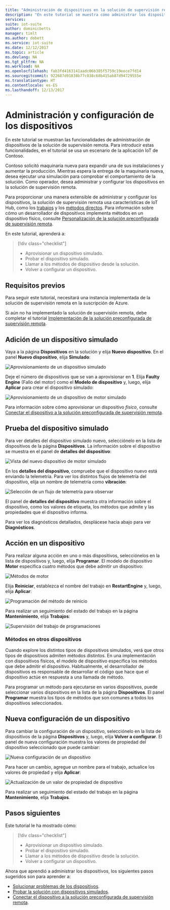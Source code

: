 ```yaml
---
title: "Administración de dispositivos en la solución de supervisión remota: Azure | Microsoft Docs"
description: "En este tutorial se muestra cómo administrar los dispositivos conectados a la solución de supervisión remota."
services: 
suite: iot-suite
author: dominicbetts
manager: timlt
ms.author: dobett
ms.service: iot-suite
ms.date: 12/12/2017
ms.topic: article
ms.devlang: NA
ms.tgt_pltfrm: NA
ms.workload: NA
ms.openlocfilehash: fab3fd4163141aadc06b385f5759c19eece7fd14
ms.sourcegitcommit: 922687d91838b77c038c68b415ab87d94729555e
ms.translationtype: HT
ms.contentlocale: es-ES
ms.lasthandoff: 12/13/2017
---
```

# <a name="manage-and-configure-your-devices"></a>Administración y configuración de los dispositivos

En este tutorial se muestran las funcionalidades de administración de dispositivos de la solución de supervisión remota. Para introducir estas funcionalidades, en el tutorial se usa un escenario de la aplicación IoT de Contoso.

Contoso solicitó maquinaria nueva para expandir una de sus instalaciones y aumentar la producción. Mientras espera la entrega de la maquinaria nueva, desea ejecutar una simulación para comprobar el comportamiento de la solución. Como operador, desea administrar y configurar los dispositivos en la solución de supervisión remota.

Para proporcionar una manera extensible de administrar y configurar los dispositivos, la solución de supervisión remota usa características de IoT Hub, como los [trabajos](../iot-hub/iot-hub-devguide-jobs.md) y los [métodos directos](../iot-hub/iot-hub-devguide-direct-methods.md). Para información sobre cómo un desarrollador de dispositivos implementa métodos en un dispositivo físico, consulte [Personalización de la solución preconfigurada de supervisión remota](iot-suite-remote-monitoring-customize.md).

En este tutorial, aprenderá a:

>[!div class="checklist"]
> * Aprovisionar un dispositivo simulado.
> * Probar el dispositivo simulado.
> * Llamar a los métodos de dispositivo desde la solución.
> * Volver a configurar un dispositivo.

## <a name="prerequisites"></a>Requisitos previos

Para seguir este tutorial, necesitará una instancia implementada de la solución de supervisión remota en la suscripción de Azure.

Si aún no ha implementado la solución de supervisión remota, debe completar el tutorial [Implementación de la solución preconfigurada de supervisión remota](iot-suite-remote-monitoring-deploy.md).

## <a name="add-a-simulated-device"></a>Adición de un dispositivo simulado

Vaya a la página **Dispositivos** en la solución y elija **Nuevo dispositivo**. En el panel **Nuevo dispositivo**, elija **Simulado**:

![Aprovisionamiento de un dispositivo simulado](media/iot-suite-remote-monitoring-manage/devicesprovision.png)

Deje el número de dispositivos que se van a aprovisionar en **1**. Elija **Faulty Engine** (Fallo del motor) como el **Modelo de dispositivo** y, luego, elija **Aplicar** para crear el dispositivo simulado:

![Aprovisionamiento de un dispositivo de motor simulado](media/iot-suite-remote-monitoring-manage/devicesprovisionengine.png)

Para información sobre cómo aprovisionar un dispositivo *físico*, consulte [Conectar el dispositivo a la solución preconfigurada de supervisión remota](iot-suite-connecting-devices-node.md).

## <a name="test-the-simulated-device"></a>Prueba del dispositivo simulado

Para ver detalles del dispositivo simulado nuevo, selecciónelo en la lista de dispositivos de la página **Dispositivos**. La información sobre el dispositivo se muestra en el panel de **detalles del dispositivo**:

![Vista del nuevo dispositivo de motor simulado](media/iot-suite-remote-monitoring-manage/devicesviewnew.png)

En los **detalles del dispositivo**, compruebe que el dispositivo nuevo está enviando la telemetría. Para ver los distintos flujos de telemetría del dispositivo, elija un nombre de telemetría como **vibración**:

![Selección de un flujo de telemetría para observar](media/iot-suite-remote-monitoring-manage/devicesvibration.png)

El panel de **detalles del dispositivo** muestra otra información sobre el dispositivo, como los valores de etiqueta, los métodos que admite y las propiedades que el dispositivo informa.

Para ver los diagnósticos detallados, desplácese hacia abajo para ver **Diagnósticos**.

## <a name="act-on-a-device"></a>Acción en un dispositivo

Para realizar alguna acción en uno o más dispositivos, selecciónelos en la lista de dispositivos y, luego, elija **Programar**. El modelo de dispositivo **Motor** especifica cuatro métodos que debe admitir un dispositivo:

![Métodos de motor](media/iot-suite-remote-monitoring-manage/devicesmethods.png)

Elija **Reiniciar**, establezca el nombre del trabajo en **RestartEngine** y, luego, elija **Aplicar**:

![Programación del método de reinicio](media/iot-suite-remote-monitoring-manage/devicesrestartengine.png)

Para realizar un seguimiento del estado del trabajo en la página **Mantenimiento**, elija **Trabajos**:

![Supervisión del trabajo de programaciones](media/iot-suite-remote-monitoring-manage/maintenancerestart.png)

### <a name="methods-in-other-devices"></a>Métodos en otros dispositivos

Cuando explore los distintos tipos de dispositivos simulados, verá que otros tipos de dispositivos admiten métodos distintos. En una implementación con dispositivos físicos, el modelo de dispositivo especifica los métodos que debe admitir el dispositivo. Habitualmente, el desarrollador de dispositivos es responsable de desarrollar el código que hace que el dispositivo actúe en respuesta a una llamada de método.

Para programar un método para ejecutarse en varios dispositivos, puede seleccionar varios dispositivos en la lista de la página **Dispositivos**. El panel **Programar** muestra los tipos de métodos que son comunes a todos los dispositivos seleccionados.

## <a name="reconfigure-a-device"></a>Nueva configuración de un dispositivo

Para cambiar la configuración de un dispositivo, selecciónelo en la lista de dispositivos de la página **Dispositivos** y, luego, elija **Volver a configurar**. El panel de nueva configuración muestra los valores de propiedad del dispositivo seleccionado que puede cambiar:

![Nueva configuración de un dispositivo](media/iot-suite-remote-monitoring-manage/devicesreconfigure.png)

Para hacer un cambio, agregue un nombre para el trabajo, actualice los valores de propiedad y elija **Aplicar**:

![Actualización de un valor de propiedad de dispositivo](media/iot-suite-remote-monitoring-manage/devicesreconfigurephysical.png)

Para realizar un seguimiento del estado del trabajo en la página **Mantenimiento**, elija **Trabajos**.

## <a name="next-steps"></a>Pasos siguientes

Este tutorial le ha mostrado cómo:

<!-- Repeat task list from intro -->
>[!div class="checklist"]
> * Aprovisionar un dispositivo simulado.
> * Probar el dispositivo simulado.
> * Llamar a los métodos de dispositivo desde la solución.
> * Volver a configurar un dispositivo.

Ahora que aprendió a administrar los dispositivos, los siguientes pasos sugeridos son para aprender a:

* [Solucionar problemas de los dispositivos](iot-suite-remote-monitoring-maintain.md).
* [Probar la solución con dispositivos simulados](iot-suite-remote-monitoring-test.md).
* [Conectar el dispositivo a la solución preconfigurada de supervisión remota](iot-suite-connecting-devices-node.md).

<!-- Next tutorials in the sequence -->